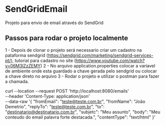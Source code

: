 # SendGridEmail
Projeto para envio de email através do SendGrid

## Passos para rodar o projeto localmente
1 - Depois de clonar o projeto será necessario criar um cadastro na pataforma sendgrid (https://sendgrid.com/marketing/sendgrid-services-pt/), tutorial para cadastro no site (https://www.youtube.com/watch?v=06M3lZzZEMY)
2 - No arquivo application.properties colocar a variavel de ambiente onde esta guardado a chave gerada pelo sendgrid ou colocar a chave direto no arquivo
3 - Rodar o projeto e utilizar o postman para fazer a chamada.

curl --location --request POST 'http://localhost:8080/emails' \
--header 'Content-Type: application/json' \
--data-raw '{
    "fromEmail": "teste@teste.com.br",
    "fromName": "João Demetrio",
    "replyTo": "teste@teste.com.br",
    "to": "destinatario@destinatario.com.br",
    "subjetc": "Meu assunto",
    "body": "Meu conteudo do email <stong>palavra forte</strong> destacada.",
    "contentType": "text/html"
}'
